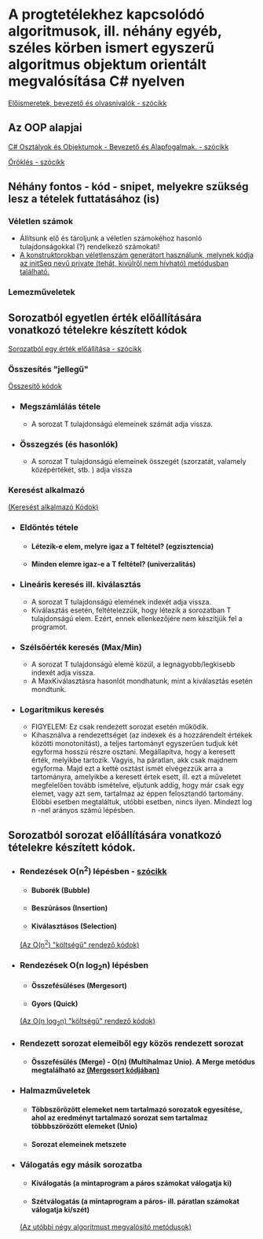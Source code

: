 # A progtetélekhez kapcsolódó algoritmusok, ill. néhány egyéb, széles körben ismert egyszerű algoritmus objektum orientált megvalósítása C# nyelven
[Előismeretek, bevezető és olvasnivalók - szócikk](https://github.com/edutainer/progtetelek/wiki/Bevezetés-a-programozási-tételek-programkódjaihoz)
## Az OOP alapjai
  [C# Osztályok és Objektumok - Bevezető és Alapfogalmak. - szócikk](https://github.com/edutainer/progtetelek/wiki/C%23-Osztályok,-objektumok---bevezető-ismeretek-és-néhány-alapfogalom)
  
  [Öröklés - szócikk](https://github.com/edutainer/progtetelek/wiki/Öröklés-(Inheritance))
  
## Néhány fontos - kód - snipet, melyekre szükség lesz a tételek futtatásához (is) 
### Véletlen számok
  - Állítsunk elő és tároljunk a véletlen számokéhoz hasonló tulajdonságokkal (?) rendelkező számokatí!
  - [A konstruktorokban véletlenszám generátort használunk, melynek kódja az initSeq nevű private (tehát, kivülről nem hívható) metódusban található.](https://github.com/edutainer/progtetelek/blob/master/conseq/Sequence.cs)
### Lemezműveletek
## Sorozatból egyetlen érték előállítására vonatkozó tételekre készített kódok
[Sorozatból egy érték előállítása - szócikk](https://github.com/edutainer/progtetelek/wiki/Sorozatb%C3%B3l-egy-%C3%A9rt%C3%A9k-el%C5%91%C3%A1ll%C3%ADt%C3%A1sa)
### Összesítés "jellegű" 
[Összesítő kódok](https://github.com/edutainer/progtetelek/blob/master/conseq/Seqvence_Sum_Cnt.cs)

- ### Megszámlálás tétele
  - A sorozat T tulajdonságú elemeinek számát adja vissza.
- ### Összegzés (és hasonlók)
  - A sorozat T tulajdonságú elemeinek összegét (szorzatát, valamely középértékét, stb. ) adja vissza
### Keresést alkalmazó
[(Keresést alkalmazó Kódok)](https://github.com/edutainer/progtetelek/blob/master/conseq/Sequence_2SingleVal.cs)
- ### Eldöntés tétele
  * #### Létezik-e elem, melyre igaz a T feltétel? (egzisztencia)
  * #### Minden elemre igaz-e a T feltétel? (univerzalitás) 
- ### Lineáris keresés ill. kiválasztás
  - A sorozat T tulajdonságú elemének indexét adja vissza.
  - Kiválasztás esetén, feltételezzük, hogy létezik a sorozatban T tulajdonságú elem. Ezért, ennek ellenkezőjére nem készítjük fel a programot.
- ### Szélsőérték keresés (Max/Min)
  - A sorozat T tulajdonságú elemé közül, a legnagyobb/legkisebb indexét adja vissza.
  - A MaxKiválasztásra hasonlót mondhatunk, mint a kiválasztás esetén mondtunk.
- ### Logaritmikus keresés
  - FIGYELEM: Ez csak rendezett sorozat esetén működik.
  - Kihasználva a rendezettséget (az indexek és a hozzárendelt értékek közötti monotonitást), a teljes tartományt egyszerűen tudjuk két egyforma hosszú részre osztani. Megállapítva, hogy a keresett érték, melyikbe tartozik. Vagyis, ha páratlan, akk csak majdnem egyforma. Majd ezt a ketté osztást ismét elvégezzük arra a tartományra, amelyikbe a keresett értek esett, ill. ezt a műveletet megfelelően tovább ismételve, eljutunk addig, hogy már csak egy elemet, vagy azt sem, tartalmaz az éppen felosztandó tartomány. Előbbi esetben megtaláltuk, utóbbi esetben, nincs ilyen. Mindezt log n -nel arányos számú lépésben.
## Sorozatból sorozat előállítására vonatkozó tételekre készített kódok.
- ### Rendezések O(n<sup>2</sup>) lépésben - [szócikk](https://github.com/edutainer/progtetelek/wiki/Rendez%C5%91-algoritmusok)

  * #### Buborék (Bubble)
  * #### Beszúrásos (Insertion)
  * #### Kiválasztásos (Selection)
  [(Az O(n<sup>2</sup>) "költségű" rendező kódok)](https://github.com/edutainer/progtetelek/blob/master/conseq/Sequence_2SingleValAndSingleSort.cs)
- ### Rendezések O(n log<sub>2</sub>n) lépésben
  * #### Összefésüléses (Mergesort)
  * #### Gyors (Quick)
  [(Az O(n log<sub>2</sub>n) "költségű" rendező kódok)](https://github.com/edutainer/progtetelek/blob/master/conseq/Sequence_2SingleValAndSort.cs)
- ### Rendezett sorozat elemeiből egy közös rendezett sorozat 
  * #### Összefésülés (Merge) - O(n)  (Multihalmaz Unio). A Merge metódus megtalálható az [(Mergesort kódjában)](https://github.com/edutainer/progtetelek/blob/master/conseq/Sequence_2SingleValAndSort.cs)
- ### Halmazműveletek
  * #### Többszörözött elemeket nem tartalmazó sorozatok egyesítése, ahol az eredményt tartalmazó sorozat sem tartalmaz többbszörözött elemeket (Unio)
  * #### Sorozat elemeinek metszete
- ### Válogatás egy másik sorozatba
  * #### Kiválogatás (a mintaprogram a páros számokat válogatja ki)
  * #### Szétválogatás (a mintaprogram a páros- ill. páratlan számokat válogatja ki/szét)
  [(Az utóbbi négy algoritmust megvalósító metódusok)](https://github.com/edutainer/progtetelek/blob/master/conseq/Sec2OtherSec.cs)





